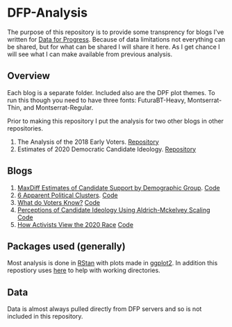 # DFP-Analysis
The purpose of this repository is to provide some transprency for blogs I've written for [Data for Progress](https://www.dataforprogress.org/). Because of data limitations not everything can be shared, but for what can be shared I will share it here. As I get chance I will see what I can make available from previous analysis. 

## Overview 
Each blog is a separate folder. Included also are the DPF plot themes. To run this though you need to have three fonts: FuturaBT-Heavy, Montserrat-Thin, and Montserrat-Regular.

Prior to making this repository I put the analysis for two other blogs in other repositories.
1. The Analysis of the 2018 Early Voters. [Repository](https://github.com/reuning/2018-live-poll-results)
2. Estimates of 2020 Democratic Candidate Ideology. [Repository](https://github.com/reuning/2020-Candidate-Positions)


## Blogs 
1. [MaxDiff Estimates of Candidate Support by Demographic Group](https://www.dataforprogress.org/blog/2019/6/17/a-better-measure-of-candidate-support-by-demographic-groups). [Code](MaxDiff_Candidates)
2. [6 Apparent Political Clusters](https://wthh.dataforprogress.org/blog/2018/11/25/the-six-apparent-political-clusters). [Code](WTHH_Classes)
3. [What do Voters Know?](https://www.dataforprogress.org/blog/2019/6/26/what-do-the-voters-know) [Code](What_Voters_Know)
4. [Perceptions of Candidate Ideology Using Aldrich-Mckelvey Scaling](https://www.dataforprogress.org/blog/2019/7/4/perceptions-of-candidate-ideology) [Code](AM_Scaling)
5. [How Activists View the 2020 Race](https://www.dataforprogress.org/blog/2019/7/31/how-activists-view-the-2020-race) [Code](Activists_2020)

## Packages used (generally)
Most analysis is done in [RStan](https://github.com/stan-dev/stan) with plots made in [ggplot2](https://ggplot2.tidyverse.org/). In addition this repostiory uses [here](https://github.com/r-lib/here) to help with working directories. 

## Data
Data is almost always pulled directly from DFP servers and so is not included in this repository. 



